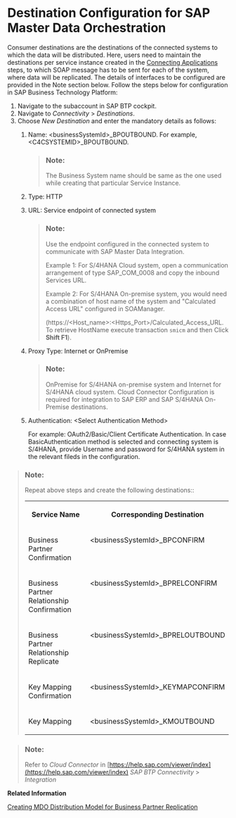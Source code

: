 <!-- loio2959a5c628024e39bcac60e3e7e85ba7 -->

# Destination Configuration for SAP Master Data Orchestration



Consumer destinations are the destinations of the connected systems to which the data will be distributed. Here, users need to maintain the destinations per service instance created in the [Connecting Applications](connecting-applications-69ae614.md) steps, to which SOAP message has to be sent for each of the system, where data will be replicated. The details of interfaces to be configured are provided in the Note section below. Follow the steps below for configuration in SAP Business Technology Platform:

1.  Navigate to the subaccount in SAP BTP cockpit.
2.  Navigate to *Connectivity* \> *Destinations*.
3.  Choose *New Destination* and enter the mandatory details as follows:
    1.  Name: <businessSystemId\>\_BPOUTBOUND. For example, <C4CSYSTEMID\>\_BPOUTBOUND.

        > ### Note:  
        > The Business System name should be same as the one used while creating that particular Service Instance.

    2.  Type: HTTP
    3.  URL: Service endpoint of connected system

        > ### Note:  
        > Use the endpoint configured in the connected system to communicate with SAP Master Data Integration.
        > 
        > Example 1: For S/4HANA Cloud system, open a communication arrangement of type SAP\_COM\_0008 and copy the inbound Services URL.
        > 
        > Example 2: For S/4HANA On-premise system, you would need a combination of host name of the system and "Calculated Access URL" configured in SOAManager.
        > 
        > \(https://<Host\_name\>:<Https\_Port\>/Calculated\_Access\_URL. To retrieve HostName execute transaction `smicm` and then Click **Shift F1**\).

    4.  Proxy Type: Internet or OnPremise

        > ### Note:  
        > OnPremise for S/4HANA on-premise system and Internet for S/4HANA cloud system. Cloud Connector Configuration is required for integration to SAP ERP and SAP S/4HANA On-Premise destinations.

    5.  Authentication: <Select Authentication Method\>

        For example: OAuth2/Basic/Client Certificate Authentication. In case BasicAuthentication method is selected and connecting system is S/4HANA, provide Username and password for S/4HANA system in the relevant fileds in the configuration.



> ### Note:  
> Repeat above steps and create the following destinations::
> 
> 
> <table>
> <tr>
> <th valign="top">
> 
> Service Name
> 
> </th>
> <th valign="top">
> 
> Corresponding Destination
> 
> </th>
> </tr>
> <tr>
> <td valign="top">
> 
> Business Partner Confirmation
> 
> </td>
> <td valign="top">
> 
> <businessSystemId\>\_BPCONFIRM
> 
> </td>
> </tr>
> <tr>
> <td valign="top">
> 
> Business Partner Relationship Confirmation
> 
> </td>
> <td valign="top">
> 
> <businessSystemId\>\_BPRELCONFIRM
> 
> </td>
> </tr>
> <tr>
> <td valign="top">
> 
> Business Partner Relationship Replicate
> 
> </td>
> <td valign="top">
> 
> <businessSystemId\>\_BPRELOUTBOUND
> 
> </td>
> </tr>
> <tr>
> <td valign="top">
> 
> Key Mapping Confirmation
> 
> </td>
> <td valign="top">
> 
> <businessSystemId\>\_KEYMAPCONFIRM
> 
> </td>
> </tr>
> <tr>
> <td valign="top">
> 
> Key Mapping
> 
> </td>
> <td valign="top">
> 
> <businessSystemId\>\_KMOUTBOUND
> 
> </td>
> </tr>
> </table>

> ### Note:  
> Refer to *Cloud Connector* in [https://help.sap.com/viewer/index](https://help.sap.com/viewer/index) *SAP BTP Connectivity* \> *Integration*

**Related Information**  


[Creating MDO Distribution Model for Business Partner Replication](creating-mdo-distribution-model-for-business-partner-replication-659f09e.md "")

